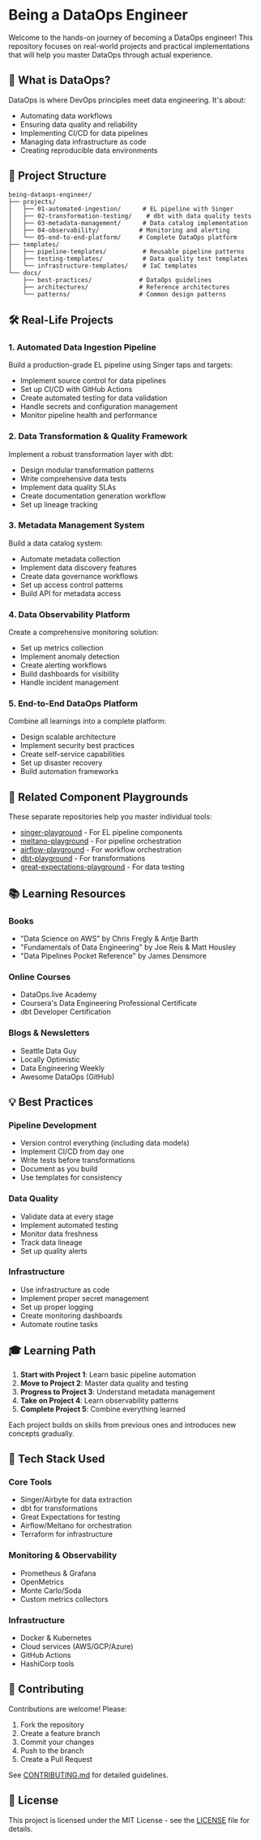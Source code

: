 # Being a DataOps Engineer

Welcome to the hands-on journey of becoming a DataOps engineer! This repository focuses on real-world projects and practical implementations that will help you master DataOps through actual experience.

## 🎯 What is DataOps?

DataOps is where DevOps principles meet data engineering. It's about:
- Automating data workflows
- Ensuring data quality and reliability
- Implementing CI/CD for data pipelines
- Managing data infrastructure as code
- Creating reproducible data environments

## 📂 Project Structure

```
being-dataops-engineer/
├── projects/
│   ├── 01-automated-ingestion/      # EL pipeline with Singer
│   ├── 02-transformation-testing/    # dbt with data quality tests
│   ├── 03-metadata-management/      # Data catalog implementation
│   ├── 04-observability/           # Monitoring and alerting
│   └── 05-end-to-end-platform/     # Complete DataOps platform
├── templates/
│   ├── pipeline-templates/          # Reusable pipeline patterns
│   ├── testing-templates/           # Data quality test templates
│   └── infrastructure-templates/    # IaC templates
└── docs/
    ├── best-practices/             # DataOps guidelines
    ├── architectures/              # Reference architectures
    └── patterns/                   # Common design patterns
```

## 🛠️ Real-Life Projects

### 1. Automated Data Ingestion Pipeline
Build a production-grade EL pipeline using Singer taps and targets:
- Implement source control for data pipelines
- Set up CI/CD with GitHub Actions
- Create automated testing for data validation
- Handle secrets and configuration management
- Monitor pipeline health and performance

### 2. Data Transformation & Quality Framework
Implement a robust transformation layer with dbt:
- Design modular transformation patterns
- Write comprehensive data tests
- Implement data quality SLAs
- Create documentation generation workflow
- Set up lineage tracking

### 3. Metadata Management System
Build a data catalog system:
- Automate metadata collection
- Implement data discovery features
- Create data governance workflows
- Set up access control patterns
- Build API for metadata access

### 4. Data Observability Platform
Create a comprehensive monitoring solution:
- Set up metrics collection
- Implement anomaly detection
- Create alerting workflows
- Build dashboards for visibility
- Handle incident management

### 5. End-to-End DataOps Platform
Combine all learnings into a complete platform:
- Design scalable architecture
- Implement security best practices
- Create self-service capabilities
- Set up disaster recovery
- Build automation frameworks

## 🔗 Related Component Playgrounds

These separate repositories help you master individual tools:
- [singer-playground](../singer-playground) - For EL pipeline components
- [meltano-playground](../meltano-playground) - For pipeline orchestration
- [airflow-playground](../airflow-playground) - For workflow orchestration
- [dbt-playground](../dbt-playground) - For transformations
- [great-expectations-playground](../great-expectations-playground) - For data testing

## 📚 Learning Resources

### Books
- "Data Science on AWS" by Chris Fregly & Antje Barth
- "Fundamentals of Data Engineering" by Joe Reis & Matt Housley
- "Data Pipelines Pocket Reference" by James Densmore

### Online Courses
- DataOps.live Academy
- Coursera's Data Engineering Professional Certificate
- dbt Developer Certification

### Blogs & Newsletters
- Seattle Data Guy
- Locally Optimistic
- Data Engineering Weekly
- Awesome DataOps (GitHub)

## 💡 Best Practices

### Pipeline Development
- Version control everything (including data models)
- Implement CI/CD from day one
- Write tests before transformations
- Document as you build
- Use templates for consistency

### Data Quality
- Validate data at every stage
- Implement automated testing
- Monitor data freshness
- Track data lineage
- Set up quality alerts

### Infrastructure
- Use infrastructure as code
- Implement proper secret management
- Set up proper logging
- Create monitoring dashboards
- Automate routine tasks

## 🎓 Learning Path

1. **Start with Project 1**: Learn basic pipeline automation
2. **Move to Project 2**: Master data quality and testing
3. **Progress to Project 3**: Understand metadata management
4. **Take on Project 4**: Learn observability patterns
5. **Complete Project 5**: Combine everything learned

Each project builds on skills from previous ones and introduces new concepts gradually.

## 🔧 Tech Stack Used

### Core Tools
- Singer/Airbyte for data extraction
- dbt for transformations
- Great Expectations for testing
- Airflow/Meltano for orchestration
- Terraform for infrastructure

### Monitoring & Observability
- Prometheus & Grafana
- OpenMetrics
- Monte Carlo/Soda
- Custom metrics collectors

### Infrastructure
- Docker & Kubernetes
- Cloud services (AWS/GCP/Azure)
- GitHub Actions
- HashiCorp tools

## 🤝 Contributing

Contributions are welcome! Please:
1. Fork the repository
2. Create a feature branch
3. Commit your changes
4. Push to the branch
5. Create a Pull Request

See [CONTRIBUTING.md](CONTRIBUTING.md) for detailed guidelines.

## 📝 License

This project is licensed under the MIT License - see the [LICENSE](LICENSE) file for details.
